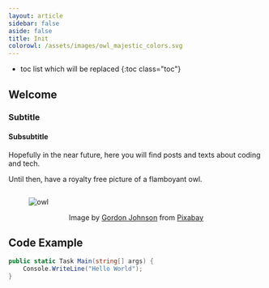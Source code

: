 ```yaml
---
layout: article
sidebar: false
aside: false
title: Init
colorowl: /assets/images/owl_majestic_colors.svg
---
```


- toc list which will be replaced
{:toc class="toc"}

## Welcome

### Subtitle

#### Subsubtitle

Hopefully in the near future, here you will find posts and texts about coding and tech. 

<!--more-->

Until then, have a royalty free picture of a flamboyant owl.

<figure>
    <img style="margin: 1em auto 1em" class="image image--xl" src="{{ page.colorowl }}" alt="owl">
    <figcaption style="text-align: center">Image by <a href="https://pixabay.com/users/gdj-1086657/?utm_source=link-attribution&amp;utm_medium=referral&amp;utm_campaign=image&amp;utm_content=6539424">Gordon Johnson</a> from <a href="https://pixabay.com/?utm_source=link-attribution&amp;utm_medium=referral&amp;utm_campaign=image&amp;utm_content=6539424">Pixabay</a></figcaption>
</figure>

## Code Example

```cs
public static Task Main(string[] args) {
    Console.WriteLine("Hello World");
}

```